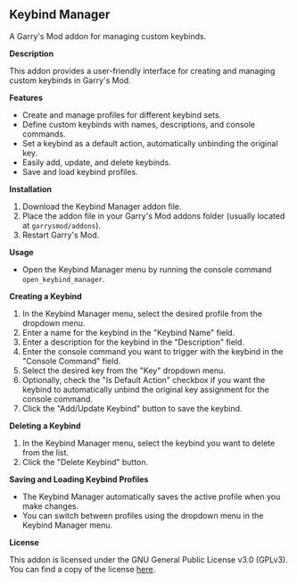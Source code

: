 ## Keybind Manager

A Garry's Mod addon for managing custom keybinds.

**Description**

This addon provides a user-friendly interface for creating and managing custom keybinds in Garry's Mod.  

**Features**

* Create and manage profiles for different keybind sets.
* Define custom keybinds with names, descriptions, and console commands.
* Set a keybind as a default action, automatically unbinding the original key.
* Easily add, update, and delete keybinds.
* Save and load keybind profiles.

**Installation**

1. Download the Keybind Manager addon file.
2. Place the addon file in your Garry's Mod addons folder (usually located at `garrysmod/addons`).
3. Restart Garry's Mod.

**Usage**

* Open the Keybind Manager menu by running the console command `open_keybind_manager`.

**Creating a Keybind**

1. In the Keybind Manager menu, select the desired profile from the dropdown menu.
2. Enter a name for the keybind in the "Keybind Name" field.
3. Enter a description for the keybind in the "Description" field. 
4. Enter the console command you want to trigger with the keybind in the "Console Command" field.
5. Select the desired key from the "Key" dropdown menu.
6. Optionally, check the "Is Default Action" checkbox if you want the keybind to automatically unbind the original key assignment for the console command.
7. Click the "Add/Update Keybind" button to save the keybind.

**Deleting a Keybind**

1. In the Keybind Manager menu, select the keybind you want to delete from the list.
2. Click the "Delete Keybind" button.

**Saving and Loading Keybind Profiles**

* The Keybind Manager automatically saves the active profile when you make changes.
* You can switch between profiles using the dropdown menu in the Keybind Manager menu.

**License**

This addon is licensed under the GNU General Public License v3.0 (GPLv3). You can find a copy of the license [here](https://www.gnu.org/licenses/gpl-3.0.en.html).
